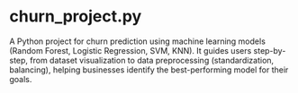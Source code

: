 # churn_project.py
A Python project for churn prediction using machine learning models (Random Forest, Logistic Regression, SVM, KNN). It guides users step-by-step, from dataset visualization to data preprocessing (standardization, balancing), helping businesses identify the best-performing model for their goals.
